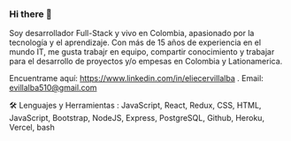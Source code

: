 ### Hi there 👋

<!--
**evillalba510/evillalba510** is a ✨ _special_ ✨ repository because its `README.md` (this file) appears on your GitHub profile.

Here are some ideas to get you started:

- 🔭 I’m currently working on ...
- 🌱 I’m currently learning ...
- 👯 I’m looking to collaborate on ...
- 🤔 I’m looking for help with ...
- 💬 Ask me about ...
- 📫 How to reach me: ...
- 😄 Pronouns: ...
- ⚡ Fun fact: ...
-->


Soy desarrollador Full-Stack y vivo en Colombia, apasionado por la tecnología y el aprendizaje. Con más de 15 años de experiencia en el mundo IT, me gusta trabajr en equipo, compartir conocimiento y trabajar para el desarrollo de proyectos y/o empesas en Colombia y Lationamerica.

Encuentrame aquí: https://www.linkedin.com/in/eliecervillalba .
Email: evillalba510@gmail.com

🛠️ Lenguajes y Herramientas :
JavaScript, React,  Redux,   CSS,  HTML,  JavaScript,  Bootstrap,  NodeJS,  Express, PostgreSQL,  Github, Heroku, Vercel, bash
